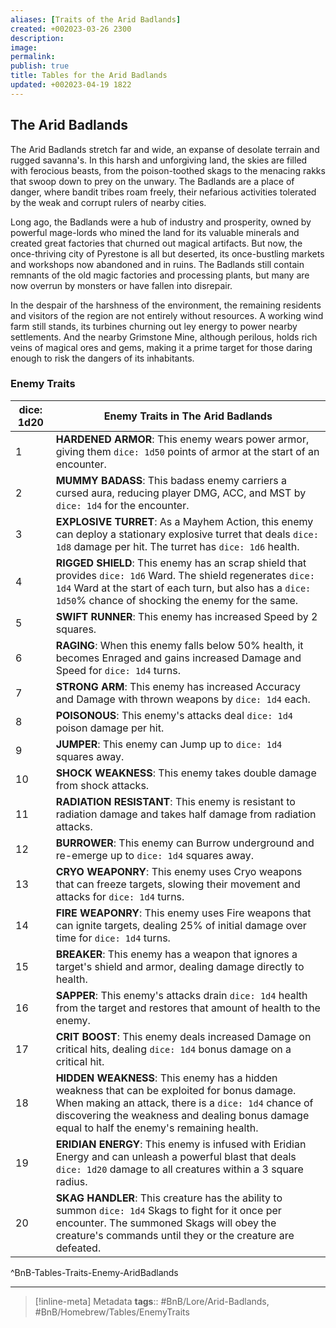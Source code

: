 ```yaml
---
aliases: [Traits of the Arid Badlands]
created: +002023-03-26 2300
description: 
image: 
permalink: 
publish: true
title: Tables for the Arid Badlands
updated: +002023-04-19 1822
---
```


## The Arid Badlands

The Arid Badlands stretch far and wide, an expanse of desolate terrain and rugged savanna's. In this harsh and unforgiving land, the skies are filled with ferocious beasts, from the poison-toothed skags to the menacing rakks that swoop down to prey on the unwary. The Badlands are a place of danger, where bandit tribes roam freely, their nefarious activities tolerated by the weak and corrupt rulers of nearby cities.

Long ago, the Badlands were a hub of industry and prosperity, owned by powerful mage-lords who mined the land for its valuable minerals and created great factories that churned out magical artifacts. But now, the once-thriving city of Pyrestone is all but deserted, its once-bustling markets and workshops now abandoned and in ruins. The Badlands still contain remnants of the old magic factories and processing plants, but many are now overrun by monsters or have fallen into disrepair.

In the despair of the harshness of the environment, the remaining residents and visitors of the region are not entirely without resources. A working wind farm still stands, its turbines churning out ley energy to power nearby settlements. And the nearby Grimstone Mine, although perilous, holds rich veins of magical ores and gems, making it a prime target for those daring enough to risk the dangers of its inhabitants.

### Enemy Traits

| <span class="dice-roll" onclick="rollDice()">dice: 1d20</span> | **Enemy Traits in The Arid Badlands**                                                                                                                                                                                                               |
|----------------------------------------------------------------|-----------------------------------------------------------------------------------------------------------------------------------------------------------------------------------------------------------------------------------------------------|
| 1                                                              | **HARDENED ARMOR**: This enemy wears power armor, giving them `dice: 1d50` points of armor at the start of an encounter.                                                                                                                            |
| 2                                                              | **MUMMY BADASS**: This badass enemy carriers a cursed aura, reducing player DMG, ACC, and MST by `dice: 1d4` for the encounter.                                                                                                                     |
| 3                                                              | **EXPLOSIVE TURRET**: As a Mayhem Action, this enemy can deploy a stationary explosive turret that deals `dice: 1d8` damage per hit. The turret has `dice: 1d6` health.                                                                             |
| 4                                                              | **RIGGED SHIELD**: This enemy has an scrap shield that provides `dice: 1d6` Ward. The shield regenerates `dice: 1d4` Ward at the start of each turn, but also has a `dice: 1d50`% chance of shocking the enemy for the same.                        |
| 5                                                              | **SWIFT RUNNER**: This enemy has increased Speed by 2 squares.                                                                                                                                                                                      |
| 6                                                              | **RAGING**: When this enemy falls below 50% health, it becomes Enraged and gains increased Damage and Speed for `dice: 1d4` turns.                                                                                                                  |
| 7                                                              | **STRONG ARM**: This enemy has increased Accuracy and Damage with thrown weapons by `dice: 1d4` each.                                                                                                                                               |
| 8                                                              | **POISONOUS**: This enemy's attacks deal `dice: 1d4` poison damage per hit.                                                                                                                                                                         |
| 9                                                              | **JUMPER**: This enemy can Jump up to `dice: 1d4` squares away.                                                                                                                                                                                     |
| 10                                                             | **SHOCK WEAKNESS**: This enemy takes double damage from shock attacks.                                                                                                                                                                              |
| 11                                                             | **RADIATION RESISTANT**: This enemy is resistant to radiation damage and takes half damage from radiation attacks.                                                                                                                                  |
| 12                                                             | **BURROWER**: This enemy can Burrow underground and re-emerge up to `dice: 1d4` squares away.                                                                                                                                                       |
| 13                                                             | **CRYO WEAPONRY**: This enemy uses Cryo weapons that can freeze targets, slowing their movement and attacks for `dice: 1d4` turns.                                                                                                                  |
| 14                                                             | **FIRE WEAPONRY**: This enemy uses Fire weapons that can ignite targets, dealing 25% of initial damage over time for `dice: 1d4` turns.                                                                                                             |
| 15                                                             | **BREAKER**: This enemy has a weapon that ignores a target's shield and armor, dealing damage directly to health.                                                                                                                                   |
| 16                                                             | **SAPPER**: This enemy's attacks drain `dice: 1d4` health from the target and restores that amount of health to the enemy.                                                                                                                          |
| 17                                                             | **CRIT BOOST**: This enemy deals increased Damage on critical hits, dealing `dice: 1d4` bonus damage on a critical hit.                                                                                                                             |
| 18                                                             | **HIDDEN WEAKNESS**: This enemy has a hidden weakness that can be exploited for bonus damage. When making an attack, there is a `dice: 1d4` chance of discovering the weakness and dealing bonus damage equal to half the enemy's remaining health. |
| 19                                                             | **ERIDIAN ENERGY**: This enemy is infused with Eridian Energy and can unleash a powerful blast that deals `dice: 1d20` damage to all creatures within a 3 square radius.                                                                            |
| 20                                                             | **SKAG HANDLER**: This creature has the ability to summon `dice: 1d4` Skags to fight for it once per encounter. The summoned Skags will obey the creature's commands until they or the creature are defeated.                                       |
^BnB-Tables-Traits-Enemy-AridBadlands

---


>[!inline-meta] Metadata
> **tags**:: #BnB/Lore/Arid-Badlands, #BnB/Homebrew/Tables/EnemyTraits
